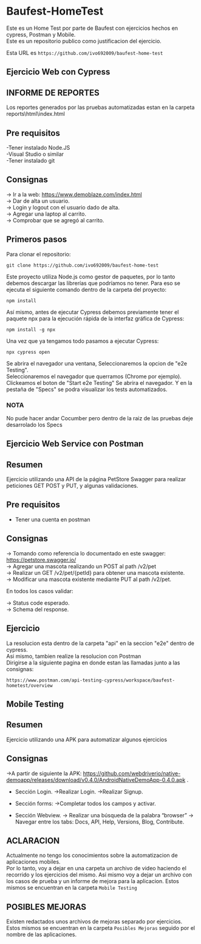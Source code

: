 # Baufest-HomeTest

Este es un Home Test por parte de Baufest con ejercicios hechos en cypress, Postman y Mobile.<br/>
Este es un repositorio publico como justificacion del ejercicio.<br/>

Esta URL es `https://github.com/ivo692009/baufest-home-test`


## Ejercicio Web con Cypress

## INFORME DE REPORTES

Los reportes generados por las pruebas automatizadas estan en la carpeta reports\html\index.html

## Pre requisitos

-Tener instalado Node.JS<br/>
-Visual Studio o similar<br/>
-Tener instalado git<br/>

## Consignas

-> Ir a la web: https://www.demoblaze.com/index.html<br/>
-> Dar de alta un usuario.<br/>
-> Login y logout con el usuario dado de alta.<br/>
-> Agregar una laptop al carrito.<br/>
-> Comprobar que se agregó al carrito.<br/>

## Primeros pasos

Para clonar el repositorio:

`git clone https://github.com/ivo692009/baufest-home-test`

Este proyecto utiliza Node.js como gestor de paquetes, por lo tanto debemos descargar las librerías que podríamos no tener.
Para eso se ejecuta el siguiente comando dentro de la carpeta del proyecto:

`npm install`

Así mismo, antes de ejecutar Cypress debemos previamente tener el paquete npx para la ejecución rápida de la interfaz gráfica de Cypress:

`npm install -g npx`

Una vez que ya tengamos todo pasamos a ejecutar Cypress:

`npx cypress open`

Se abrira el navegador una ventana, Seleccionaremos la opcion de "e2e Testing".<br/>
Seleccionaremos el navegador que querramos (Chrome por ejemplo).<br/>
Clickeamos el boton de "Start e2e Testing"
Se abrira el navegador. Y en la pestaña de "Specs" se podra visualizar los tests automatizados.<br/>

### NOTA

No pude hacer andar Cocumber pero dentro de la raiz de las pruebas deje desarrolado los Specs


## Ejercicio Web Service con Postman

## Resumen

Ejercicio utilizando una API de la página PetStore Swagger para realizar peticiones GET POST y PUT, y algunas validaciones.

## Pre requisitos

- Tener una cuenta en postman

## Consignas

-> Tomando como referencia lo documentado en este swagger: https://petstore.swagger.io/<br/>
-> Agregar una mascota realizando un POST al path /v2/pet<br/>
-> Realizar un GET /v2/pet/{petId} para obtener una mascota existente.<br/>
-> Modificar una mascota existente mediante PUT al path /v2/pet.<br/>

En todos los casos validar:

-> Status code esperado.<br/>
-> Schema del response.<br/>

## Ejercicio

La resolucion esta dentro de la carpeta "api" en la seccion "e2e" dentro de cypress. <br/>
Asi mismo, tambien realize la resolucion con Postman<br/>
Dirigirse a la siguiente pagina en donde estan las llamadas junto a las consignas:

`https://www.postman.com/api-testing-cypress/workspace/baufest-hometest/overview`


## Mobile Testing

## Resumen

Ejercicio utilizando una APK para automatizar algunos ejercicios

## Consignas

->A partir de siguiente la APK:
https://github.com/webdriverio/native-demoapp/releases/download/v0.4.0/AndroidNativeDemoApp-0.4.0.apk . 

* Sección Login.
->Realizar Login.
->Realizar Signup.

* Sección forms:
->Completar todos los campos y activar.

* Sección Webview.
-> Realizar una búsqueda de la palabra “browser”
-> Navegar entre los tabs: Docs, API, Help, Versions, Blog, Contribute.

## ACLARACION

Actualmente no tengo los conocimientos sobre la automatizacion de aplicaciones mobiles.<br/> 
Por lo tanto, voy a dejar en una carpeta un archivo de video haciendo el recorrido y los ejercicios del mismo.
Asi mismo voy a dejar un archivo con los casos de prueba y un informe de mejora para la aplicacion.
Estos mismos se encuentran en la carpeta `Mobile Testing`


## POSIBLES MEJORAS

Existen redactados unos archivos de mejoras separado por ejercicios.<br/>
Estos mismos se encuentran en la carpeta `Posibles Mejoras` seguido por el nombre de las aplicaciones.
